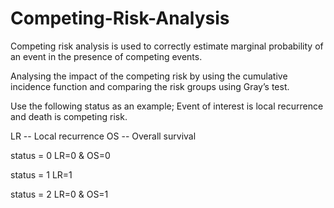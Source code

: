 # Competing-Risk-Analysis

Competing risk analysis is used to correctly estimate marginal probability of an event in the presence of competing events.

Analysing the impact of the competing risk by using the cumulative incidence function and comparing the risk groups using Gray’s test.



Use the following status as an example; Event of interest is local recurrence and death is competing risk.

LR -- Local recurrence
OS -- Overall survival

status = 0 LR=0 & OS=0

status = 1 LR=1

status = 2 LR=0 & OS=1
